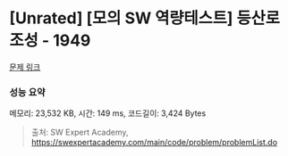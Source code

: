 # [Unrated] [모의 SW 역량테스트] 등산로 조성 - 1949 

[문제 링크](https://swexpertacademy.com/main/code/problem/problemDetail.do?contestProbId=AV5PoOKKAPIDFAUq) 

### 성능 요약

메모리: 23,532 KB, 시간: 149 ms, 코드길이: 3,424 Bytes



> 출처: SW Expert Academy, https://swexpertacademy.com/main/code/problem/problemList.do